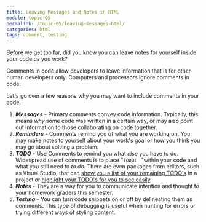 ```yaml
---
title: Leaving Messages and Notes in HTML
module: topic-05
permalink: /topic-05/leaving-messages-html/
categories: html
tags: comment, testing
---
```


<div class="divider-heading"></div>

Before we get too far, did you know you can leave notes for yourself inside your code _as_ you work?

Comments in code allow developers to leave information that is for other human developers only. Computers and processors ignore comments in code.

Let's go over a few reasons why you may want to include comments in your code.

1. **_Messages_** - Primary comments convey code information. Typically, this means _why_ some code was written in a certain way, or may also point out information to those collaborating on code together.
2. **_Reminders_** - Comments remind you of what you are working on. You may make notes to yourself about your work's goal or how you think you may go about solving a problem.
3. **_TODO_** - Use Comments to remind you what _else_ you have to do. Widespread use of comments is to place "`TODO: ` "within your code and what you still need to _to do_. There are even packages from editors, such as Visual Studio, that can [show you a list of your remaining TODO's](https://marketplace.visualstudio.com/items?itemName=thisotherthing.vscode-todo-list) in a project or [highlight your TODO's for you to see easily](https://marketplace.visualstudio.com/items?itemName=wayou.vscode-todo-highlight).
4. **_Notes_** - They are a way for you to communicate intention and thought to your homework graders this semester.
5. **_Testing_** - You can turn code snippets on or off by delineating them as comments. This type of debugging is useful when hunting for errors or trying different ways of styling content.
